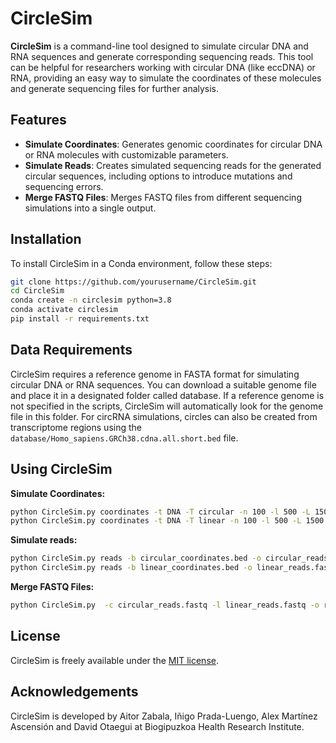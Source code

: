 # CircleSim

**CircleSim** is a command-line tool designed to simulate circular DNA and RNA sequences and generate corresponding sequencing reads. This tool can be helpful for researchers working with circular DNA (like eccDNA) or RNA, providing an easy way to simulate the coordinates of these molecules and generate sequencing files for further analysis.

## Features

- **Simulate Coordinates**: Generates genomic coordinates for circular DNA or RNA molecules with customizable parameters.
- **Simulate Reads**: Creates simulated sequencing reads for the generated circular sequences, including options to introduce mutations and sequencing errors.
- **Merge FASTQ Files**: Merges FASTQ files from different sequencing simulations into a single output.

## Installation

To install CircleSim in a Conda environment, follow these steps:

```bash
git clone https://github.com/yourusername/CircleSim.git
cd CircleSim
conda create -n circlesim python=3.8
conda activate circlesim
pip install -r requirements.txt
```

## Data Requirements

CircleSim requires a reference genome in FASTA format for simulating circular DNA or RNA sequences. You can download a suitable genome file and place it in a designated folder called database. If a reference genome is not specified in the scripts, CircleSim will automatically look for the genome file in this folder. For circRNA simulations, circles can also be created from transcriptome regions using the ```database/Homo_sapiens.GRCh38.cdna.all.short.bed``` file.

## Using CircleSim

**Simulate Coordinates:**

```bash
python CircleSim.py coordinates -t DNA -T circular -n 100 -l 500 -L 1500 -o circular_coordinates.bed
python CircleSim.py coordinates -t DNA -T linear -n 100 -l 500 -L 1500 -o linear_coordinates.bed
```

**Simulate reads:**

```bash
python CircleSim.py reads -b circular_coordinates.bed -o circular_reads.fastq
python CircleSim.py reads -b linear_coordinates.bed -o linear_reads.fastq
```

**Merge FASTQ Files:**

```bash
python CircleSim.py  -c circular_reads.fastq -l linear_reads.fastq -o reads.fastq
```

## License

CircleSim is freely available under the [MIT license](./LICENSE).

## Acknowledgements

CircleSim is developed by Aitor Zabala, Iñigo Prada-Luengo, Alex Martínez Ascensión and David Otaegui at Biogipuzkoa Health Research Institute.